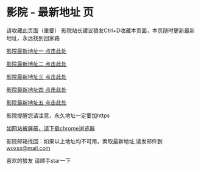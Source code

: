 # 影院 - 最新地址 页

请收藏此页面（重要）
影院站长建议狼友Ctrl+D收藏本页面，本页随时更新最新地址，永远找到回家路

[影院最新地址一 点击此处](https://5phff.top/) 

[影院最新地址二 点击此处](https://5hxns.top/) 

[影院最新地址三 点击此处](https://5mzbr.top/) 

[影院最新地址四 点击此处](https://5hxns.top/) 

[影院最新地址五 点击此处](https://5phff.top/) 

影院提醒您请注意，永久地址一定要加https

[如网站被屏蔽，请下载chrome浏览器](https://8xe23.com/chrome_93.0.4577.82.apk) 

影院邮箱找回：如果以上地址均不可用，索取最新地址,请发邮件到 woxsx@mail.com

喜欢的狼友 请顺手star一下
